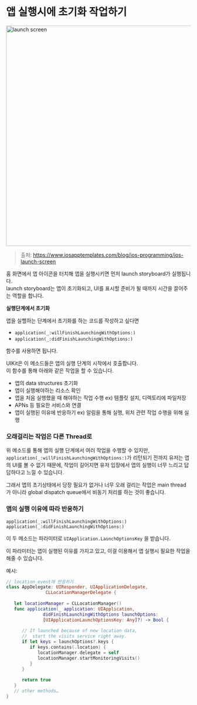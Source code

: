 # 앱 실행시에 초기화 작업하기

<img width="600" alt="launch screen" src="https://www.iosapptemplates.com/wp-content/uploads/2019/02/Screen-Shot-2019-02-18-at-3.38.56-PM.png">

> 출처: https://www.iosapptemplates.com/blog/ios-programming/ios-launch-screen

홈 화면에서 앱 아이콘을 터치해 앱을 실행시키면 먼저 launch storyboard가 실행됩니다. <br>
launch storyboard는 앱이 초기화되고, UI를 표시할 준비가 될 때까지 시간을 끌어주는 역할을 합니다.

**실행단계에서 초기화**

앱을 실핼하는 단계에서 초기화를 하는 코드를 작성하고 싶다면

- ```application(_:willFinishLaunchingWithOptions:)```
- ```application(_:didFinishLaunchingWithOptions:)```
  
함수를 사용하면 됩니다.

UIKit은 이 메소드들은 앱의 실행 단계의 시작에서 호출합니다.<br>
이 함수를 통해 아래와 같은 작업을 할 수 있습니다.

- 앱의 data structures 초기화
- 앱이 실행해야하는 리소스 확인
- 앱을 처음 실행했을 때 해야하는 작업 수행 ex) 템플릿 설치, 디렉토리에 파일저장
- APNs 등 필요한 서비스와 연결
- 앱이 실행된 이유에 반응하기 ex) 알림을 통해 실행, 위치 관련 작업 수행을 위해 실행

### 오래걸리는 작업은 다른 Thread로

위 메소드를 통해 앱의 실행 단계에서 여러 작업을 수행할 수 있지만, <br>
```application(_:willFinishLaunchingWithOptions:)```가 리턴되기 전까지 유저는 앱의 UI를 볼 수 없기 때문에, 작업이 길어지면 유저 입장에서 앱의 실행이 너무 느리고 답답하다고 느낄 수 있습니다.

그래서 앱의 초기상태에서 당장 필요가 없거나 너무 오래 걸리는 작업은 main thread가 아니라 global dispatch queue에서 비동기 처리를 하는 것이 좋습니다.

### 앱의 실행 이유에 따라 반응하기

```application(_:willFinishLaunchingWithOptions:)```
```application(_:didFinishLaunchingWithOptions:)```

이 두 메소드는 파라미터로 ```UIApplication.LaunchOptionsKey``` 을 받습니다.

이 파라미터는 앱이 실행된 이유를 가지고 있고, 이걸 이용해서 앱 실행시 필요한 작업을 해줄 수 있습니다.

예시:
```swift
// location event에 반응하기
class AppDelegate: UIResponder, UIApplicationDelegate, 
               CLLocationManagerDelegate {
    
   let locationManager = CLLocationManager()
   func application(_ application: UIApplication,
              didFinishLaunchingWithOptions launchOptions:
              [UIApplicationLaunchOptionsKey: Any]?) -> Bool {
       
      // If launched because of new location data,
      //  start the visits service right away.
      if let keys = launchOptions?.keys {
         if keys.contains(.location) {
            locationManager.delegate = self
            locationManager.startMonitoringVisits()
         }
      }
       
      return true
   }
   // other methods…
}
```